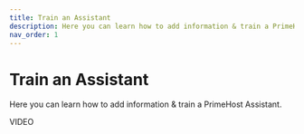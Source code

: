 ```yaml
---
title: Train an Assistant
description: Here you can learn how to add information & train a PrimeHost Assistant.
nav_order: 1
---
```

# **Train an Assistant**

Here you can learn how to add information & train a PrimeHost Assistant.

VIDEO